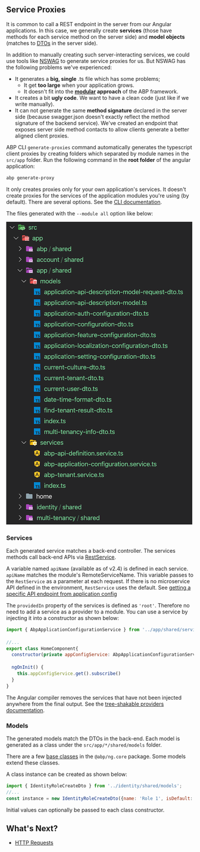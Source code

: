 ## Service Proxies

It is common to call a REST endpoint in the server from our Angular applications. In this case, we generally create **services** (those have methods for each service method on the server side) and **model objects** (matches to [DTOs](../../Data-Transfer-Objects) in the server side).

In addition to manually creating such server-interacting services, we could use tools like [NSWAG](https://github.com/RicoSuter/NSwag) to generate service proxies for us. But NSWAG has the following problems we've experienced:

* It generates a **big, single** .ts file which has some problems;
  * It get **too large** when your application grows.
  * It doesn't fit into the **[modular](../../Module-Development-Basics) approach** of the ABP framework.
* It creates a bit **ugly code**. We want to have a clean code (just like if we write manually).
* It can not generate the same **method signature** declared in the server side (because swagger.json doesn't exactly reflect the method signature of the backend service). We've created an endpoint that exposes server side method contacts to allow clients generate a better aligned client proxies.

ABP CLI `generate-proxies` command automatically generates the typescript client proxies by creating folders which separated by module names in the `src/app` folder.
Run the following command in the **root folder** of the angular application:

```bash
abp generate-proxy
```

It only creates proxies only for your own application's services. It doesn't create proxies for the services of the application modules you're using (by default). There are several options. See the [CLI documentation](../../CLI).

The files generated with the `--module all` option like below:

![generated-files-via-generate-proxy](./images/generated-files-via-generate-proxy.png)

### Services

Each generated service matches a back-end controller. The services methods call back-end APIs via [RestService](./Http-Requests.md#restservice).

A variable named `apiName` (available as of v2.4) is defined in each service. `apiName` matches the module's RemoteServiceName. This variable passes to the `RestService` as a parameter at each request. If there is no microservice API defined in the environment, `RestService` uses the default. See [getting a specific API endpoint from application config](./Http-Requests.md#how-to-get-a-specific-api-endpoint-from-application-config)

The `providedIn` property of the services is defined as `'root'`. Therefore no need to add a service as a provider to a module. You can use a service by injecting it into a constructor as shown below:

```js
import { AbpApplicationConfigurationService } from '../app/shared/services';

//...
export class HomeComponent{
  constructor(private appConfigService: AbpApplicationConfigurationService) {}

  ngOnInit() {
    this.appConfigService.get().subscribe()
  }
}
```

The Angular compiler removes the services that have not been injected anywhere from the final output. See the [tree-shakable providers documentation](https://angular.io/guide/dependency-injection-providers#tree-shakable-providers).

### Models

The generated models match the DTOs in the back-end. Each model is generated as a class under the `src/app/*/shared/models` folder. 

There are a few [base classes](https://github.com/abpframework/abp/blob/dev/npm/ng-packs/packages/core/src/lib/models/dtos.ts) in the `@abp/ng.core` package. Some models extend these classes.

A class instance can be created as shown below:

```js
import { IdentityRoleCreateDto } from '../identity/shared/models';
//...
const instance = new IdentityRoleCreateDto({name: 'Role 1', isDefault: false, isPublic: true})
```

Initial values ​​can optionally be passed to each class constructor.

## What's Next?

* [HTTP Requests](./Http-Requests.md)
